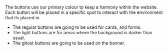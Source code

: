 The buttons use our primary colour to keep a harmony within the website. Each button will be placed in a specific spot to interact with the environment that its placed in.

- The regular buttons are going to be used for cards, and forms.
- The light buttons are for areas where the background is darker than usual.
- The ghost buttons are going to be used on the banner.
